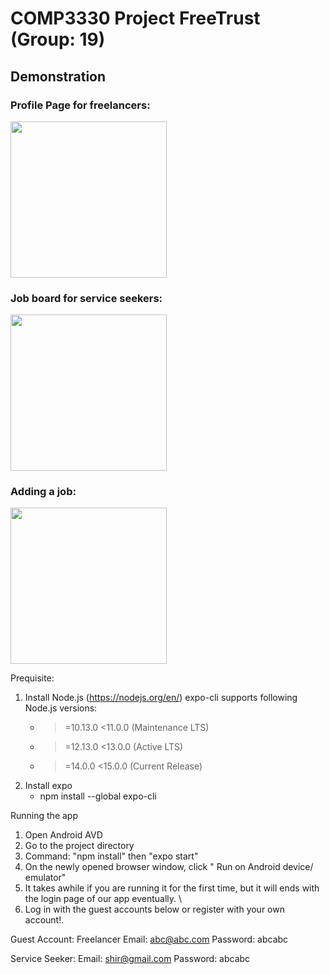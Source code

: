 
<h1>COMP3330 Project FreeTrust (Group: 19)</h1>
<h2>Demonstration</h2>
<h3>Profile Page for freelancers:</h3>

<img src="https://user-images.githubusercontent.com/54614141/116808460-75bb6d80-ab6b-11eb-8141-1f477748d09b.gif" width="250">

<h3>Job board for service seekers: </h3>

<img src="https://user-images.githubusercontent.com/54614141/116807912-6edf2b80-ab68-11eb-84e7-17ab03cab95a.gif" width="250">

<h3>Adding a job:</h3>

<img src="https://user-images.githubusercontent.com/54614141/116808046-47d52980-ab69-11eb-9be8-325e751dd89f.gif" width="250"> 



Prequisite:
1. Install Node.js (https://nodejs.org/en/)
    expo-cli supports following Node.js versions:
    * >=10.13.0 <11.0.0 (Maintenance LTS)
    * >=12.13.0 <13.0.0 (Active LTS)
    * >=14.0.0  <15.0.0 (Current Release)
2. Install expo 
    - npm install --global expo-cli
    
Running the app 
1. Open Android AVD
2. Go to the project directory
3.  Command: "npm install" then "expo start"
4. On the newly opened browser window, click " Run on Android device/ emulator"
5. It takes awhile if you are running it for the first time, but it will ends with the login page of our app eventually. \
6. Log in with the guest accounts below or register with your own account!. 

Guest Account:
Freelancer
Email: abc@abc.com
Password: abcabc

Service Seeker:
Email: shir@gmail.com
Password: abcabc



